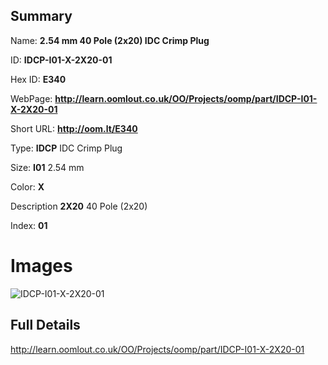 

## Summary
 
Name: __2.54 mm 40 Pole (2x20) IDC Crimp Plug__

ID: __IDCP-I01-X-2X20-01__

Hex ID: __E340__

WebPage: __http://learn.oomlout.co.uk/OO/Projects/oomp/part/IDCP-I01-X-2X20-01__

Short URL: __http://oom.lt/E340__


Type: __IDCP__ IDC Crimp Plug 

Size: __I01__ 2.54 mm 

Color: __X__  

Description __2X20__ 40 Pole (2x20) 

Index: __01__


# Images
![IDCP-I01-X-2X20-01](http://oomlout.com/oomp-gen/parts/IDCP-I01-X-2X20-01/IDCP-I01-X-2X20-01_420.jpg)



## Full Details

 http://learn.oomlout.co.uk/OO/Projects/oomp/part/IDCP-I01-X-2X20-01














